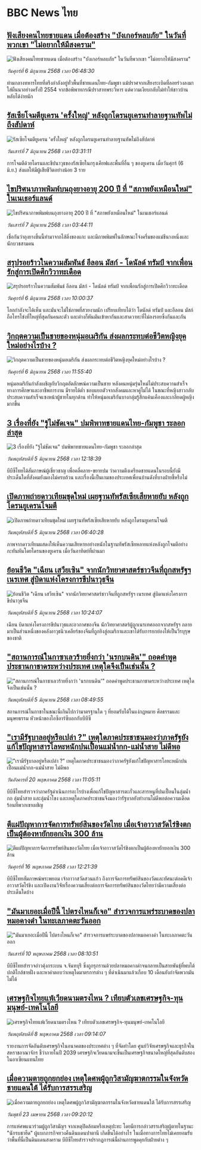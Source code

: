 # BBC News ไทย## [ฟังเสียงคนไทยชายแดน เมื่อต้องสร้าง "บังเกอร์หลบภัย" ในวันที่พวกเขา "ไม่อยากให้มีสงคราม"](https://www.bbc.com/thai/articles/cgkdpky473po?at_campaign=githubrss)![ฟังเสียงคนไทยชายแดน เมื่อต้องสร้าง "บังเกอร์หลบภัย" ในวันที่พวกเขา "ไม่อยากให้มีสงคราม"](https://ichef.bbci.co.uk/ace/standard/240/cpsprodpb/dcfd/live/be6f7060-4295-11f0-bace-e1270fc31f5e.jpg)_วันศุกร์ที่ 6 มิถุนายน 2568 เวลา 06:48:30_ท่ามกลางทหารไทยที่ตรึงกำลังอยู่ทั่วพื้นที่ชายแดนไทย-กัมพูชา แม้ปราศจากเสียงระเบิดที่ลอยร่วงลงมาใส่ผืนนาอย่างครั้งปี 2554 จากข้อพิพาทกรณีปราสาทพระวิหาร แต่ความเงียบกลับไม่ทำให้ชาวบ้านหลับได้ง่ายนัก## [รัสเซียโจมตียูเครน 'ครั้งใหญ่' หลังถูกโดรนยูเครนทำลายฐานทัพไม่ถึงสัปดาห์](https://www.bbc.com/thai/articles/cn0gv18q8xzo?at_campaign=githubrss)![รัสเซียโจมตียูเครน 'ครั้งใหญ่' หลังถูกโดรนยูเครนทำลายฐานทัพไม่ถึงสัปดาห์](https://ichef.bbci.co.uk/ace/standard/240/cpsprodpb/e08c/live/1192f4c0-42db-11f0-bace-e1270fc31f5e.jpg)_วันเสาร์ที่ 7 มิถุนายน 2568 เวลา 03:31:11_การโจมตีด้วยโดรนและขีปนาวุธของรัสเซียในกรุงเคียฟและพื้นที่อื่น ๆ ของยูเครน เมื่อวันศุกร์ (6 มิ.ย.) ส่งผลให้มีผู้เสียชีวิตอย่างน้อย 3 ราย## [ไขปริศนาภาพพิมพ์บนถุงยางอายุ 200 ปี ที่ "สภาพยังเหมือนใหม่" ในเนเธอร์แลนด์](https://www.bbc.com/thai/articles/c628627g22lo?at_campaign=githubrss)![ไขปริศนาภาพพิมพ์บนถุงยางอายุ 200 ปี ที่ "สภาพยังเหมือนใหม่" ในเนเธอร์แลนด์](https://ichef.bbci.co.uk/ace/standard/240/cpsprodpb/8306/live/d17441e0-417d-11f0-835b-310c7b938e84.jpg)_วันเสาร์ที่ 7 มิถุนายน 2568 เวลา 03:44:11_เชื่อกันว่าถุงยางชิ้นนี้ทำมาจากไส้ติ่งของแกะ และมีภาพพิมพ์ในลักษณะโจ่งครึ่มของแม่ชีนางหนึ่งและนักบวชสามคน## [สรุปรอยร้าวในความสัมพันธ์ อีลอน มัสก์ - โดนัลด์ ทรัมป์ จากเพื่อนรักสู่การเปิดศึกวิวาทะเดือด](https://www.bbc.com/thai/articles/cdedpe1yj8jo?at_campaign=githubrss)![สรุปรอยร้าวในความสัมพันธ์ อีลอน มัสก์ - โดนัลด์ ทรัมป์ จากเพื่อนรักสู่การเปิดศึกวิวาทะเดือด](https://ichef.bbci.co.uk/ace/standard/240/cpsprodpb/7867/live/41ab2d30-428b-11f0-b6e6-4ddb91039da1.jpg)_วันศุกร์ที่ 6 มิถุนายน 2568 เวลา 10:00:37_โลกกำลังจะได้เห็น และมันจะไม่ใช่ภาพที่สวยงามนัก เปรียบเทียบได้ว่า โดนัลด์ ทรัมป์ และอีลอน มัสก์ ถือโทรโข่งที่ใหญ่ที่สุดกันคนละตัว และต่างก็หันมันเข้าหากันและสาดวาทะที่ไม่ลงรอยซึ่งกันและกัน## [วิกฤตความเป็นชายของหนุ่มอเมริกัน ส่งผลกระทบต่อชีวิตหญิงยุคใหม่อย่างไรบ้าง ?](https://www.bbc.com/thai/articles/ced241j32ddo?at_campaign=githubrss)![วิกฤตความเป็นชายของหนุ่มอเมริกัน ส่งผลกระทบต่อชีวิตหญิงยุคใหม่อย่างไรบ้าง ?](https://ichef.bbci.co.uk/ace/standard/240/cpsprodpb/d77b/live/71aaf4d0-42ad-11f0-b6e6-4ddb91039da1.jpg)_วันศุกร์ที่ 6 มิถุนายน 2568 เวลา 11:55:40_หนุ่มอเมริกันกำลังเผชิญกับวิกฤตอัตลักษณ์ความเป็นชาย หลังคนหนุ่มรุ่นใหม่ไม่ประสบความสำเร็จทางการศึกษาและอาชีพการงาน มีรายได้ต่ำ ชอบแยกตัวจากสังคมและหาคู่ไม่ได้ ในขณะที่หญิงสาวกลับประสบความสำเร็จแซงหน้าผู้ชายในทุกด้าน ทำให้หนุ่มอเมริกันบางกลุ่มรู้สึกแค้นเคืองและเกลียดผู้หญิงมากขึ้น## [3 เรื่องที่ยัง "รู้ไม่ชัดเจน" ปมพิพาทชายแดนไทย-กัมพูชา ระลอกล่าสุด](https://www.bbc.com/thai/articles/cn4qp0l5091o?at_campaign=githubrss)![3 เรื่องที่ยัง "รู้ไม่ชัดเจน" ปมพิพาทชายแดนไทย-กัมพูชา ระลอกล่าสุด](https://ichef.bbci.co.uk/ace/standard/240/cpsprodpb/6e13/live/7af975c0-41f4-11f0-bace-e1270fc31f5e.jpg)_วันพฤหัสบดีที่ 5 มิถุนายน 2568 เวลา 12:18:39_บีบีซีไทยได้สัมภาษณ์ผู้เชี่ยวชาญ เพื่อคลี่คลาย-ขยายปม ว่าความตึงเครียดชายแดนในรอบนี้ยังมีประเด็นใดที่สังคมยังมองไม่ครบถ้วน และเรื่องนี้เป็นเกมของประเทศเพื่อนบ้านดังที่บางฝ่ายชี้หรือไม่## [เปิดภาพถ่ายดาวเทียมชุดใหม่ เผยฐานทัพรัสเซียเสียหายยับ หลังถูกโดรนยูเครนโจมตี](https://www.bbc.com/thai/articles/cgq3p3e7w9po?at_campaign=githubrss)![เปิดภาพถ่ายดาวเทียมชุดใหม่ เผยฐานทัพรัสเซียเสียหายยับ หลังถูกโดรนยูเครนโจมตี](https://ichef.bbci.co.uk/ace/standard/240/cpsprodpb/94e7/live/df520c10-41ce-11f0-a07f-59500c0c3fb6.jpg)_วันพฤหัสบดีที่ 5 มิถุนายน 2568 เวลา 06:40:28_ภาพจากดาวเทียมแสดงให้เห็นความเสียหายอย่างหนักในฐานทัพรัสเซียหลายแห่งหลังถูกโจมตีอย่างกะทันหันโดยโดรนของยูเครน เมื่อวันอาทิตย์ที่ผ่านมา## [ย้อนชีวิต "เฉียน เสวียเซิน" จากนักวิทยาศาสตร์ชาวจีนที่ถูกสหรัฐฯ เนรเทศ สู่บิดาแห่งโครงการขีปนาวุธจีน](https://www.bbc.com/thai/articles/ckgqpq34xg8o?at_campaign=githubrss)![ย้อนชีวิต "เฉียน เสวียเซิน" จากนักวิทยาศาสตร์ชาวจีนที่ถูกสหรัฐฯ เนรเทศ สู่บิดาแห่งโครงการขีปนาวุธจีน](https://ichef.bbci.co.uk/ace/standard/240/cpsprodpb/4ce8/live/5908fc70-405e-11f0-bace-e1270fc31f5e.png)_วันพฤหัสบดีที่ 5 มิถุนายน 2568 เวลา 10:24:07_เฉียน บิดาแห่งโครงการขีปนาวุธและอวกาศของจีน นักวิทยาศาสตร์ผู้ถูกเนรเทศออกจากสหรัฐฯ กลายมาเป็นส่วนหนึ่งของคลังอาวุธนิวเคลียร์ของจีนที่ถูกยิงสู่อเมริกาและเขาได้รับการยกย่องให้เป็นวีรบุรุษของชาติ## ["สถานการณ์ในกาซาเลวร้ายยิ่งกว่า 'นรกบนดิน'" ถอดคำพูดประธานกาชาดระหว่างประเทศ เหตุใดจึงเป็นเช่นนั้น ?](https://www.bbc.com/thai/articles/c98prpjgk46o?at_campaign=githubrss)!["สถานการณ์ในกาซาเลวร้ายยิ่งกว่า 'นรกบนดิน'" ถอดคำพูดประธานกาชาดระหว่างประเทศ เหตุใดจึงเป็นเช่นนั้น ?](https://ichef.bbci.co.uk/ace/standard/240/cpsprodpb/1e24/live/c626adf0-4178-11f0-b6e6-4ddb91039da1.jpg)_วันพฤหัสบดีที่ 5 มิถุนายน 2568 เวลา 08:49:55_สถานการณ์ในกาซาในขณะนี้เกินไปกว่ามาตรฐานใด ๆ ที่ยอมรับได้ในแง่กฎหมาย ศีลธรรมและมนุษยธรรม หัวหน้าของไอซีอาร์ซีบอกกับบีบีซี## ["เรามีรัฐบาลอยู่หรือเปล่า ?" เหตุใดภาคประชาชนมองว่าภาครัฐยังแก้ไขปัญหาสารโลหะหนักปนเปื้อนแม่น้ำกก-แม่น้ำสาย ไม่ดีพอ](https://www.bbc.com/thai/articles/cev44g1ed7go?at_campaign=githubrss)!["เรามีรัฐบาลอยู่หรือเปล่า ?" เหตุใดภาคประชาชนมองว่าภาครัฐยังแก้ไขปัญหาสารโลหะหนักปนเปื้อนแม่น้ำกก-แม่น้ำสาย ไม่ดีพอ](https://ichef.bbci.co.uk/ace/standard/240/cpsprodpb/2466/live/db2b4690-3569-11f0-8519-3b5a01ebe413.jpg)_วันอังคารที่ 20 พฤษภาคม 2568 เวลา 11:05:11_บีบีซีไทยสำรวจว่าภาครัฐดำเนินการอะไรบ้างเพื่อแก้ไขปัญหาสารตะกั่วและสารหนูที่ปนเปื้อนในลุ่มน้ำกก ลุ่มน้ำสาย และลุ่มน้ำโขง และเหตุใดภาคประชาชนจึงมองว่ารัฐบาลยังทำงานไม่ดีพอต่อความเดือดร้อนที่พวกเขาเผชิญ## [ตีแผ่ปัญหาการจัดการทรัพย์สินของวัดไทย เมื่อเจ้าอาวาสวัดไร่ขิงตกเป็นผู้ต้องหายักยอกเงิน 300 ล้าน](https://www.bbc.com/thai/articles/c79ed050x74o?at_campaign=githubrss)![ตีแผ่ปัญหาการจัดการทรัพย์สินของวัดไทย เมื่อเจ้าอาวาสวัดไร่ขิงตกเป็นผู้ต้องหายักยอกเงิน 300 ล้าน](https://ichef.bbci.co.uk/ace/standard/240/cpsprodpb/bdc3/live/976e9510-324e-11f0-9f11-ad778c3a662b.jpg)_วันศุกร์ที่ 16 พฤษภาคม 2568 เวลา 12:21:39_บีบีซีไทยสัมภาษณ์พระพยอม เจ้าอาวาสวัดสวนแก้ว ถึงการจัดการทรัพย์สินของวัดและทัศนะต่อคดีเจ้าอาวาสวัดไร่ขิง และเปิดงานวิจัยเรื่องความเสี่ยงต่อการจัดการทรัพย์สินของวัดไทยว่ามีความเสี่ยงต่อประเด็นใดบ้าง## ["มันมาเยอะเมื่อปีนี้ ไปตรงไหนก็เจอ" สำรวจการแพร่ระบาดของปลาหมอคางดำ ในทะเลภาคตะวันออก](https://www.bbc.com/thai/articles/cp3ndp09n3xo?at_campaign=githubrss)!["มันมาเยอะเมื่อปีนี้ ไปตรงไหนก็เจอ" สำรวจการแพร่ระบาดของปลาหมอคางดำ ในทะเลภาคตะวันออก](https://ichef.bbci.co.uk/ace/standard/240/cpsprodpb/1b2a/live/b6fb74b0-2cb9-11f0-b94c-af824e2cce35.jpg)_วันเสาร์ที่ 10 พฤษภาคม 2568 เวลา 08:10:51_บีบีซีไทยสำรวจอ่าวคุ้งกระเบน จ.จันทบุรี ซึ่งถูกรุกรานด้วยปลาหมอคางดำจนกลายเป็นสายพันธุ์ที่พบได้ปกติใกล้ชายฝั่ง และหาคำตอบว่าเหตุใดมาตรการต่าง ๆ ที่ดำเนินมาแล้วเกือบ 10 เดือนยังกำจัดพวกมันไม่ได้## [เศรษฐกิจไทยแพ้เวียดนามตรงไหน ? เทียบตัวเลขเศรษฐกิจ-ทุนมนุษย์-เทคโนโลยี](https://www.bbc.com/thai/articles/cm23n9zne41o?at_campaign=githubrss)![เศรษฐกิจไทยแพ้เวียดนามตรงไหน ? เทียบตัวเลขเศรษฐกิจ-ทุนมนุษย์-เทคโนโลยี](https://ichef.bbci.co.uk/ace/standard/240/cpsprodpb/3e98/live/d05a6dd0-2bce-11f0-b26b-ab62c890638b.jpg)_วันพฤหัสบดีที่ 8 พฤษภาคม 2568 เวลา 09:14:07_รายงานการจัดอันดับเศรษฐกิจในอนาคตของประเทศต่าง ๆ ที่จัดทำโดย ศูนย์วิจัยเศรษฐกิจและธุรกิจในสหราชอาณาจักร ชี้ว่าภายในปี 2039 เศรษฐกิจเวียดนามจะขึ้นเป็นเศรษฐกิจขนาดใหญ่ที่สุดอันดับสองในอาเซียนแทนไทย## [เมื่อความตายถูกยกย่อง เหตุใดศพผู้ถูกวิสามัญฆาตกรรมในจังหวัดชายแดนใต้ ได้รับการสรรเสริญ](https://www.bbc.com/thai/articles/c2ern0d99ngo?at_campaign=githubrss)![เมื่อความตายถูกยกย่อง เหตุใดศพผู้ถูกวิสามัญฆาตกรรมในจังหวัดชายแดนใต้ ได้รับการสรรเสริญ](https://ichef.bbci.co.uk/ace/standard/240/cpsprodpb/ac13/live/bdfd7780-2021-11f0-8c2e-77498b1ce297.jpg)_วันพุธที่ 23 เมษายน 2568 เวลา 09:20:12_การแห่ศพแนวร่วมผู้ถูกวิสามัญฯ จากเหตุปิดล้อมหรือเหตุปะทะ โดยมีการกล่าวสรรเสริญผู้ตายในฐานะ "นักรบชาฮีด" ผู้แบกภารกิจทวงคืนดินแดนปาตานี เกิดขึ้นได้อย่างไร ในเมื่อทางการไทยไม่เคยยอมรับว่าพื้นที่นี้เป็นดินแดนสงคราม บีบีซีไทยสำรวจปรากฏการณ์นี้ผ่านการพูดคุยกับฝ่ายต่าง ๆ